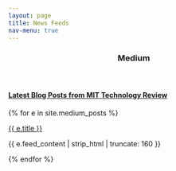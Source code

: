 ```yaml
---
layout: page
title: News Feeds
nav-menu: true
---
```


<!-- Main -->
<div id="main" class="alt">

<!-- One -->
<section id="one">
	<div class="inner">
		<header class="major">
			<h3> Medium</h3>
		</header>

<h4> <a href="https://medium.com/mit-technology-review"> Latest Blog Posts from MIT Technology Review </a></h4>

{% for e in site.medium_posts %}

<div>
<a href="{{e.medium_link}}" title="{{ e.title }}">{{ e.title }}</a>
      <p>{{ e.feed_content | strip_html | truncate: 160 }}</p>
  {% endfor %}

</div>
